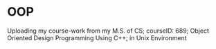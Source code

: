 # OOP
Uploading my course-work from my M.S. of CS; 
courseID: 689; Object Oriented Design Programming
Using C++; in Unix Environment
